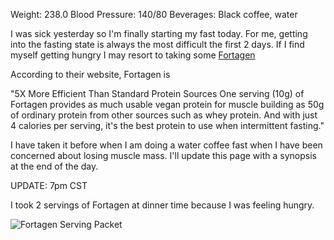 Weight: 238.0
Blood Pressure: 140/80
Beverages: Black coffee, water

I was sick yesterday so I'm finally starting my fast today.
For me, getting into the fasting state is always the most difficult the first 2 days.
If I find myself getting hungry I may resort to taking some [Fortagen](www.fortagen.com)

According to their website, Fortagen is

"5X More Efficient Than Standard Protein Sources
One serving (10g) of Fortagen provides as much usable vegan protein for muscle building 
as 50g of ordinary protein from other sources such as whey protein. 
And with just 4 calories per serving, it's the best protein to use when intermittent fasting."

I have taken it before when I am doing a water coffee fast when I have been concerned about losing muscle mass.
I'll update this page with a synopsis at the end of the day.

UPDATE: 7pm CST

I took 2 servings of Fortagen at dinner time because I was feeling hungry.

![Fortagen Serving Packet](/images/IMG_3159.jpg "Fortagen Serving Packet")
